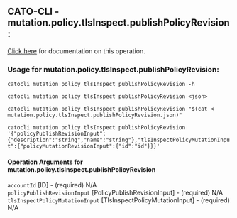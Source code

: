 
## CATO-CLI - mutation.policy.tlsInspect.publishPolicyRevision:
[Click here](https://api.catonetworks.com/documentation/#mutation-mutation.policy.tlsInspect.publishPolicyRevision) for documentation on this operation.

### Usage for mutation.policy.tlsInspect.publishPolicyRevision:

`catocli mutation policy tlsInspect publishPolicyRevision -h`

`catocli mutation policy tlsInspect publishPolicyRevision <json>`

`catocli mutation policy tlsInspect publishPolicyRevision "$(cat < mutation.policy.tlsInspect.publishPolicyRevision.json)"`

`catocli mutation policy tlsInspect publishPolicyRevision '{"policyPublishRevisionInput":{"description":"string","name":"string"},"tlsInspectPolicyMutationInput":{"policyMutationRevisionInput":{"id":"id"}}}'`


#### Operation Arguments for mutation.policy.tlsInspect.publishPolicyRevision ####

`accountId` [ID] - (required) N/A    
`policyPublishRevisionInput` [PolicyPublishRevisionInput] - (required) N/A    
`tlsInspectPolicyMutationInput` [TlsInspectPolicyMutationInput] - (required) N/A    
